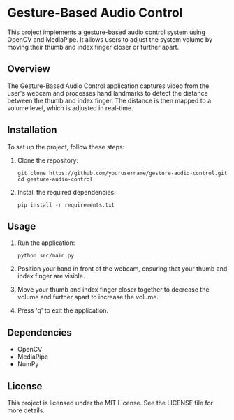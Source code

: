 # Gesture-Based Audio Control

This project implements a gesture-based audio control system using OpenCV and MediaPipe. It allows users to adjust the system volume by moving their thumb and index finger closer or further apart.

## Overview

The Gesture-Based Audio Control application captures video from the user's webcam and processes hand landmarks to detect the distance between the thumb and index finger. The distance is then mapped to a volume level, which is adjusted in real-time.

## Installation

To set up the project, follow these steps:

1. Clone the repository:
   ```
   git clone https://github.com/yourusername/gesture-audio-control.git
   cd gesture-audio-control
   ```

2. Install the required dependencies:
   ```
   pip install -r requirements.txt
   ```

## Usage

1. Run the application:
   ```
   python src/main.py
   ```

2. Position your hand in front of the webcam, ensuring that your thumb and index finger are visible.

3. Move your thumb and index finger closer together to decrease the volume and further apart to increase the volume.

4. Press 'q' to exit the application.

## Dependencies

- OpenCV
- MediaPipe
- NumPy

## License

This project is licensed under the MIT License. See the LICENSE file for more details.
